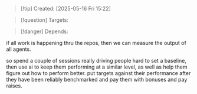 
>[!tip] Created: [2025-05-16 Fri 15:22]

>[!question] Targets: 

>[!danger] Depends: 

if all work is happening thru the repos, then we can measure the output of all agents.

so spend a couple of sessions really driving people hard to set a baseline, then use ai to keep them performing at a similar level, as well as help them figure out how to perform better.  put targets against their performance after they have been reliably benchmarked and pay them with bonuses and pay raises.
